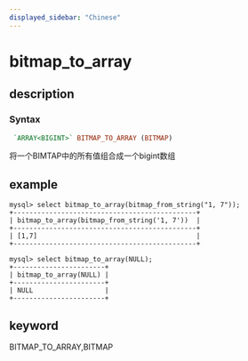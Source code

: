```yaml
---
displayed_sidebar: "Chinese"
---
```


# bitmap_to_array

## description

### Syntax

```Haskell
 `ARRAY<BIGINT>` BITMAP_TO_ARRAY (BITMAP)
```

将一个BIMTAP中的所有值组合成一个bigint数组

## example

```Plain text
mysql> select bitmap_to_array(bitmap_from_string("1, 7"));
+----------------------------------------------+
| bitmap_to_array(bitmap_from_string('1, 7'))  |
+----------------------------------------------+
| [1,7]                                        |
+----------------------------------------------+

mysql> select bitmap_to_array(NULL);
+-----------------------+
| bitmap_to_array(NULL) |
+-----------------------+
| NULL                  |
+-----------------------+
```

## keyword

BITMAP_TO_ARRAY,BITMAP
